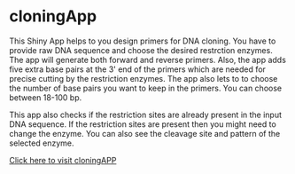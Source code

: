 # cloningApp

This Shiny App helps to you design primers for DNA cloning. You have to provide raw DNA sequence and choose the desired restrction enzymes. The app will generate both forward and reverse primers. Also, the app adds five extra base pairs at the 3' end of the primers which are needed for precise cutting by the restriction enzymes. The app also lets to to choose the number of base pairs you want to keep in the primers. You can choose between 18-100 bp.

This app also checks if the restriction sites are already present in the input DNA sequence. If the restriction sites are present then you might need to change the enzyme. You can also see the cleavage site and pattern of the selected enzyme.

[Click here to visit cloningAPP](https://heartsdsu.shinyapps.io/cloningApp/)


